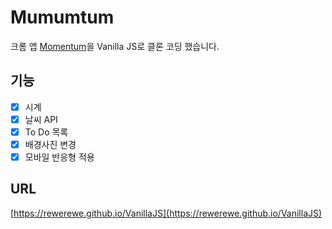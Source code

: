 
# Mumumtum

크롬 앱 [Momentum](https://chrome.google.com/webstore/detail/momentum/laookkfknpbbblfpciffpaejjkokdgca)을 Vanilla JS로 클론 코딩 했습니다.  

## 기능

- [x] 시계
- [x] 날씨 API
- [x] To Do 목록 
- [x] 배경사진 변경
- [x] 모바일 반응형 적용

## URL

[https://rewerewe.github.io/VanillaJS](https://rewerewe.github.io/VanillaJS)